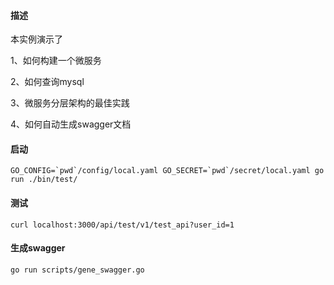 
#### 描述

本实例演示了

1、如何构建一个微服务

2、如何查询mysql

3、微服务分层架构的最佳实践

4、如何自动生成swagger文档

#### 启动

```shell
GO_CONFIG=`pwd`/config/local.yaml GO_SECRET=`pwd`/secret/local.yaml go run ./bin/test/
```

#### 测试

```shell
curl localhost:3000/api/test/v1/test_api?user_id=1
```

#### 生成swagger

```shell
go run scripts/gene_swagger.go
```
